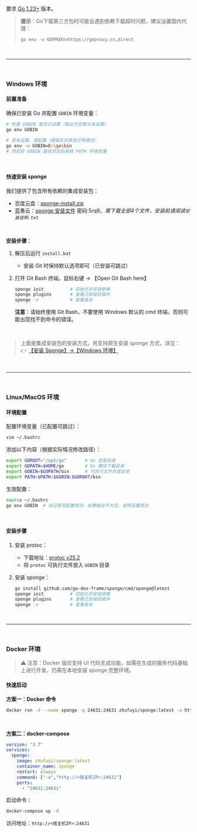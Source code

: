 要求 [Go 1.23+](https://studygolang.com/dl) 版本。

> **提示**：Go下载第三方包时可能会遇到依赖下载超时问题，建议设置国内代理：
> ```bash
> go env -w GOPROXY=https://goproxy.cn,direct
> ```

<br>

---

<br>

### Windows 环境

#### 前置准备

确保已安装 Go 并配置 `GOBIN` 环境变量：

```bash
# 检查 GOBIN 是否已设置（输出为空表示未设置）
go env GOBIN

# 若未设置，请配置（根据实际修改示例路径）
go env -w GOBIN=D:\go\bin
# 然后将 GOBIN 路径添加到系统 PATH 环境变量
```

<br>

#### 快速安装 sponge

我们提供了包含所有依赖的集成安装包：
- 百度云盘：[sponge-install.zip](https://pan.baidu.com/s/1adMIlUyQlH6vRK2UIN7MRg?pwd=3fja)
- 蓝奏云：[sponge 安装文件](https://wwm.lanzoue.com/b049fldpi) 密码:5rq9，*需下载全部4个文件，安装前请阅读`安装说明.txt`*

<br>

**安装步骤**：

1. 解压后运行 `install.bat`
    - 安装 Git 时保持默认选项即可（已安装可跳过）
2. 打开 Git Bash 终端，鼠标右键 → 【Open Git Bash here】
   ```bash
   sponge init          # 初始化并安装依赖
   sponge plugins       # 查看已安装的插件
   sponge -v            # 查看版本
   ```

   **注意**：请始终使用 Git Bash，不要使用 Windows 默认的 cmd 终端，否则可能出现找不到命令的错误。

<br>

> 上面是集成安装包的安装方式，另支持原生安装 sponge 方式，详见：  
> 👉 [【安装 Sponge】→【Windows 环境】](https://go-sponge.com/zh/getting-started/install.html#安装-sponge)

<br>

---

<br>

### Linux/MacOS 环境

#### 环境配置

配置环境变量（已配置可跳过）：

```bash
vim ~/.bashrc
```

添加以下内容（根据实际情况修改路径）：
```bash
export GOROOT="/opt/go"       # Go 安装目录
export GOPATH=$HOME/go        # Go 模块下载目录
export GOBIN=$GOPATH/bin      # 可执行文件存放目录
export PATH=$PATH:$GOBIN:$GOROOT/bin
```

生效配置：
```bash
source ~/.bashrc
go env GOBIN  # 验证是否配置成功，如果输出不为空，说明设置成功
```

<br>

#### 安装步骤

1. 安装 protoc：
    - 下载地址：[protoc v25.2](https://github.com/protocolbuffers/protobuf/releases/tag/v25.2)
    - 将 `protoc` 可执行文件放入 `GOBIN` 目录

2. 安装 sponge：
   ```bash
   go install github.com/go-dev-frame/sponge/cmd/sponge@latest
   sponge init          # 初始化并安装依赖
   sponge plugins       # 查看已安装的插件
   sponge -v            # 查看版本
   ```

<br>

---

<br>

### Docker 环境

> ⚠ 注意：Docker 版仅支持 UI 代码生成功能，如需在生成的服务代码基础上进行开发，仍需在本地安装 sponge 完整环境。

#### 快速启动

**方案一：Docker 命令**
```bash
docker run -d --name sponge -p 24631:24631 zhufuyi/sponge:latest -a http://<宿主机IP>:24631
```

<br>

**方案二：docker-compose**
```yaml
version: "3.7"
services:
  sponge:
    image: zhufuyi/sponge:latest
    container_name: sponge
    restart: always
    command: ["-a","http://<宿主机IP>:24631"]
    ports:
      - "24631:24631"
```
启动命令：
```bash
docker-compose up -d
```

访问地址：`http://<宿主机IP>:24631`
